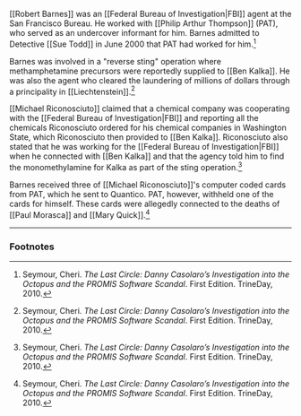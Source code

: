 [[Robert Barnes]] was an [[Federal Bureau of Investigation|FBI]] agent at the San Francisco Bureau. He worked with [[Philip Arthur Thompson]] (PAT), who served as an undercover informant for him. Barnes admitted to Detective [[Sue Todd]] in June 2000 that PAT had worked for him.[^1]

Barnes was involved in a "reverse sting" operation where methamphetamine precursors were reportedly supplied to [[Ben Kalka]]. He was also the agent who cleared the laundering of millions of dollars through a principality in [[Liechtenstein]].[^1]

[[Michael Riconosciuto]] claimed that a chemical company was cooperating with the [[Federal Bureau of Investigation|FBI]] and reporting all the chemicals Riconosciuto ordered for his chemical companies in Washington State, which Riconosciuto then provided to [[Ben Kalka]]. Riconosciuto also stated that he was working for the [[Federal Bureau of Investigation|FBI]] when he connected with [[Ben Kalka]] and that the agency told him to find the monomethylamine for Kalka as part of the sting operation.[^1]

Barnes received three of [[Michael Riconosciuto]]'s computer coded cards from PAT, which he sent to Quantico. PAT, however, withheld one of the cards for himself. These cards were allegedly connected to the deaths of [[Paul Morasca]] and [[Mary Quick]].[^1]

---
### Footnotes

[^1]: Seymour, Cheri. *The Last Circle: Danny Casolaro’s Investigation into the Octopus and the PROMIS Software Scandal*. First Edition. TrineDay, 2010.